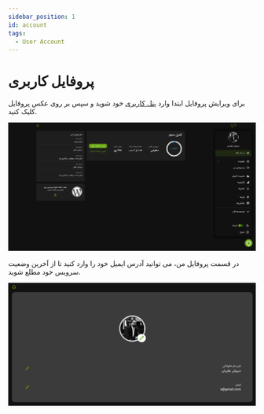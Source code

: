 ```yaml
---
sidebar_position: 1
id: account
tags:
  - User Account
---
```


# پروفایل کاربری

برای ویرایش پروفایل ابتدا وارد
[پنل کاربری](https://vidprotect.ir/panel/profile)
خود شوید
و سپس بر روی عکس پروفایل کلیک کنید.

![Image](./img/1.png)

در قسمت پروفایل من، می توانید آدرس ایمیل خود را وارد کنید تا از آخرین وضعیت سرویس خود مطلع شوید.

![Image](./img/2.png)
